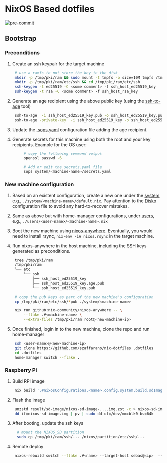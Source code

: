 # NixOS Based dotfiles

[![pre-commit](https://github.com/szaffarano/nix-dotfiles/actions/workflows/pre-commit.yml/badge.svg)](https://github.com/szaffarano/nix-dotfiles/actions/workflows/pre-commit.yml)

## Bootstrap

### Preconditions

1. Create an ssh keypair for the target machine

   ```bash
    # use a ramfs to not store the key in the disk
    mkdir -p /tmp/pki/ram && sudo mount -t tmpfs -o size=10M tmpfs /tmp/pki/ram
    mkdir -p /tmp/pki/ram/etc/ssh && cd /tmp/pki/ram/etc/ssh
    ssh-keygen -t ed25519 -C <some comment> -f ssh_host_ed25519_key
    ssh-keygen -t rsa -C <some comment> -f ssh_host_rsa_key
   ```

1. Generate an age recipient using the above public key (using the
   [ssh-to-age](https://github.com/Mic92/ssh-to-age) tool)

   ```bash
    ssh-to-age  -i ssh_host_ed25519_key.pub -o ssh_host_ed25519_key.pub.age
    ssh-to-age -private-key  -i ssh_host_ed25519_key -o ssh_host_ed25519_key.age
   ```

1. Update the [.sops.yaml](./.sops.yaml) configuration file adding the age
   recipient.

1. Generate secrets for this machine using both the root and your key
   recipients. Example for the OS user:

   ```bash
        # copy the following command output
        openssl passwd -6

        # Add or edit the secrets.yaml file
        sops system/<machine-name>/secrets.yaml
   ```

### New machine configuration

1. Based on an existent configuration, create a new one under the
   [system](./system), e.g., `./system/<machine-name>/default.nix`. Pay
   attention to the [Disko](https://github.com/nix-community/disko) configuration
   file to avoid any hard-to-recover mistakes.

1. Same as above but with home-manager configurations, under [users](./users),
   e.g., `./users/<user-name>/<machine-name>.nix`

1. Boot the new machine using
   [nixos-anywhere](https://github.com/nix-community/nixos-anywhere).
   Eventually, you would need to install rsync, `nix-env -iA nixos.rsync` in the
   target machine.

1. Run nixos-anywhere in the host machine, including the SSH keys generated as
   preconditions.

   ```bash
    tree /tmp/pki/ram
    /tmp/pki/ram
    └── etc
        └── ssh
            ├── ssh_host_ed25519_key
            ├── ssh_host_ed25519_key.age.pub
            └── ssh_host_ed25519_key.pub

    # copy the pub keys as part of the new machine's configuration
    cp /tmp/pki/ram/etc/ssh/*pub ./system/<machine-name>

    nix run github:nix-community/nixos-anywhere -- \
        --flake .#<machine-name> \
        --extra-files /tmp/pki/ram root@<new-machine-ip>
   ```

1. Once finished, login in to the new machine, clone the repo and run home-manager

   ```bash
    ssh <user-name>@<new-machine-ip>
    git clone https://github.com/szaffarano/nix-dotfiles .dotfiles
    cd .dotfiles
    home-manager switch --flake .
   ```

### Raspberry Pi

1. Build RPI image

   ```bash
    nix build '.#nixosConfigurations.<name>.config.system.build.sdImage'
   ```

1. Flash the image

   ```bash
    unzstd result/sd-image/nixos-sd-image-....img.zst -c > nixos-sd-image.img
    dd if=nixos-sd-image.img | pv | sudo dd of=/dev/mmcblk0 bs=64k
   ```

1. After booting, update the ssh keys

   ```bash
     # mount the NIXOS_SD partition
     sudo cp /tmp/pki/ram/ssh/... /nixos/partition/etc/ssh/...
   ```

1. Remote deploy

   ```bash
    nixos-rebuild switch --flake .#<name> --target-host sebas@<ip>  --use-remote-sudo
   ```
